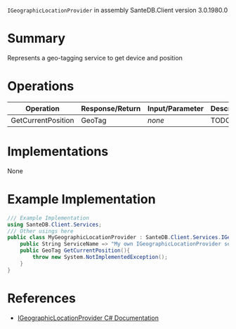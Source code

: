 `IGeographicLocationProvider` in assembly SanteDB.Client version 3.0.1980.0

# Summary
Represents a geo-tagging service to get device and position

# Operations

|Operation|Response/Return|Input/Parameter|Description|
|-|-|-|-|
|GetCurrentPosition|GeoTag|*none*|TODO|

# Implementations

None

# Example Implementation
```csharp
/// Example Implementation
using SanteDB.Client.Services;
/// Other usings here
public class MyGeographicLocationProvider : SanteDB.Client.Services.IGeographicLocationProvider { 
	public String ServiceName => "My own IGeographicLocationProvider service";
	public GeoTag GetCurrentPosition(){
		throw new System.NotImplementedException();
	}
}
```

# References

* [IGeographicLocationProvider C# Documentation](http://santesuite.org/assets/doc/net/html/T_SanteDB_Client_Services_IGeographicLocationProvider.htm)
